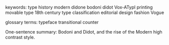 keywords:
type history
modern
didone
bodoni
didot
Vox-ATypI
printing
movable type
18th century
type classification
editorial design
fashion
Vogue


glossary terms:
typeface
transitional
counter


One-sentence summary:
Bodoni and Didot, and the rise of the Modern high contrast style.



